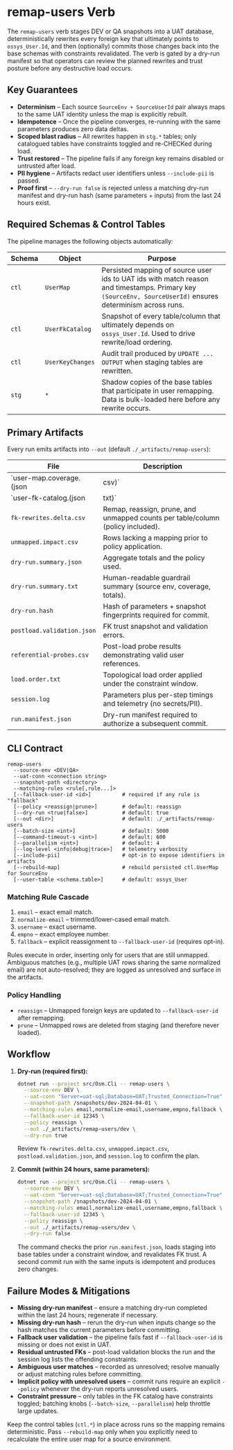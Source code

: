 # remap-users Verb

The `remap-users` verb stages DEV or QA snapshots into a UAT database, deterministically rewrites every foreign key that ultimately points to `ossys_User.Id`, and then (optionally) commits those changes back into the base schemas with constraints revalidated. The verb is gated by a dry-run manifest so that operators can review the planned rewrites and trust posture before any destructive load occurs.

## Key Guarantees

* **Determinism** – Each source `SourceEnv + SourceUserId` pair always maps to the same UAT identity unless the map is explicitly rebuilt.
* **Idempotence** – Once the pipeline converges, re-running with the same parameters produces zero data deltas.
* **Scoped blast radius** – All rewrites happen in `stg.*` tables; only catalogued tables have constraints toggled and re-CHECKed during load.
* **Trust restored** – The pipeline fails if any foreign key remains disabled or untrusted after load.
* **PII hygiene** – Artifacts redact user identifiers unless `--include-pii` is passed.
* **Proof first** – `--dry-run false` is rejected unless a matching dry-run manifest and dry-run hash (same parameters + inputs) from the last 24 hours exist.

## Required Schemas & Control Tables

The pipeline manages the following objects automatically:

| Schema | Object | Purpose |
| --- | --- | --- |
| `ctl` | `UserMap` | Persisted mapping of source user ids to UAT ids with match reason and timestamps. Primary key `(SourceEnv, SourceUserId)` ensures determinism across runs. |
| `ctl` | `UserFkCatalog` | Snapshot of every table/column that ultimately depends on `ossys_User.Id`. Used to drive rewrite/load ordering. |
| `ctl` | `UserKeyChanges` | Audit trail produced by `UPDATE ... OUTPUT` when staging tables are rewritten. |
| `stg` | `*` | Shadow copies of the base tables that participate in user remapping. Data is bulk-loaded here before any rewrite occurs. |

## Primary Artifacts

Every run emits artifacts into `--out` (default `./_artifacts/remap-users`):

| File | Description |
| --- | --- |
| `user-map.coverage.(json|csv)` | Match counts per rule plus a redacted sample of unresolved identifiers. |
| `user-fk-catalog.(json|txt)` | Catalog of every table/column touched (with alias path hints). |
| `fk-rewrites.delta.csv` | Remap, reassign, prune, and unmapped counts per table/column (policy included). |
| `unmapped.impact.csv` | Rows lacking a mapping prior to policy application. |
| `dry-run.summary.json` | Aggregate totals and the policy used. |
| `dry-run.summary.txt` | Human-readable guardrail summary (source env, coverage, totals). |
| `dry-run.hash` | Hash of parameters + snapshot fingerprints required for commit. |
| `postload.validation.json` | FK trust snapshot and validation errors. |
| `referential-probes.csv` | Post-load probe results demonstrating valid user references. |
| `load.order.txt` | Topological load order applied under the constraint window. |
| `session.log` | Parameters plus per-step timings and telemetry (no secrets/PII). |
| `run.manifest.json` | Dry-run manifest required to authorize a subsequent commit. |

## CLI Contract

```
remap-users
  --source-env <DEV|QA>
  --uat-conn <connection string>
  --snapshot-path <directory>
  --matching-rules <rule[,rule...]>
  [--fallback-user-id <id>]          # required if any rule is "fallback"
  [--policy <reassign|prune>]        # default: reassign
  [--dry-run <true|false>]           # default: true
  [--out <dir>]                      # default: ./_artifacts/remap-users
  [--batch-size <int>]               # default: 5000
  [--command-timeout-s <int>]        # default: 600
  [--parallelism <int>]              # default: 4
  [--log-level <info|debug|trace>]   # telemetry verbosity
  [--include-pii]                    # opt-in to expose identifiers in artifacts
  [--rebuild-map]                    # rebuild persisted ctl.UserMap for SourceEnv
  [--user-table <schema.table>]      # default: ossys_User
```

### Matching Rule Cascade

1. `email` – exact email match.
2. `normalize-email` – trimmed/lower-cased email match.
3. `username` – exact username.
4. `empno` – exact employee number.
5. `fallback` – explicit reassignment to `--fallback-user-id` (requires opt-in).

Rules execute in order, inserting only for users that are still unmapped. Ambiguous matches (e.g., multiple UAT rows sharing the same normalized email) are not auto-resolved; they are logged as unresolved and surface in the artifacts.

### Policy Handling

* `reassign` – Unmapped foreign keys are updated to `--fallback-user-id` after remapping.
* `prune` – Unmapped rows are deleted from staging (and therefore never loaded).

## Workflow

1. **Dry-run (required first):**

   ```bash
   dotnet run --project src/Osm.Cli -- remap-users \
     --source-env DEV \
     --uat-conn "Server=uat-sql;Database=UAT;Trusted_Connection=True" \
     --snapshot-path /snapshots/dev-2024-04-01 \
     --matching-rules email,normalize-email,username,empno,fallback \
     --fallback-user-id 12345 \
     --policy reassign \
     --out ./_artifacts/remap-users/dev \
     --dry-run true
   ```

   Review `fk-rewrites.delta.csv`, `unmapped.impact.csv`, `postload.validation.json`, and `session.log` to confirm the plan.

2. **Commit (within 24 hours, same parameters):**

   ```bash
   dotnet run --project src/Osm.Cli -- remap-users \
     --source-env DEV \
     --uat-conn "Server=uat-sql;Database=UAT;Trusted_Connection=True" \
     --snapshot-path /snapshots/dev-2024-04-01 \
     --matching-rules email,normalize-email,username,empno,fallback \
     --fallback-user-id 12345 \
     --policy reassign \
     --out ./_artifacts/remap-users/dev \
     --dry-run false
   ```

   The command checks the prior `run.manifest.json`, loads staging into base tables under a constraint window, and revalidates FK trust. A second commit run with the same inputs is idempotent and produces zero changes.

## Failure Modes & Mitigations

* **Missing dry-run manifest** – ensure a matching dry-run completed within the last 24 hours; regenerate if necessary.
* **Missing dry-run hash** – rerun the dry-run when inputs change so the hash matches the current parameters before committing.
* **Fallback user validation** – the pipeline fails fast if `--fallback-user-id` is missing or does not exist in UAT.
* **Residual untrusted FKs** – post-load validation blocks the run and the session log lists the offending constraints.
* **Ambiguous user matches** – recorded as unresolved; resolve manually or adjust matching rules before committing.
* **Implicit policy with unresolved users** – commit runs require an explicit `--policy` whenever the dry-run reports unresolved users.
* **Constraint pressure** – only tables in the FK catalog have constraints toggled; batching knobs (`--batch-size`, `--parallelism`) help throttle large updates.

Keep the control tables (`ctl.*`) in place across runs so the mapping remains deterministic. Pass `--rebuild-map` only when you explicitly need to recalculate the entire user map for a source environment.
